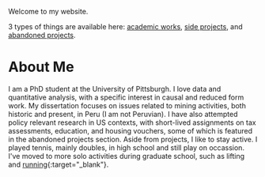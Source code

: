 <head>
<!-- Global site tag (gtag.js) - Google Analytics -->
<script async src="https://www.googletagmanager.com/gtag/js?id=G-Q91MKWFJ5G"></script>
<script>
  window.dataLayer = window.dataLayer || [];
  function gtag(){dataLayer.push(arguments);}
  gtag('js', new Date());

  gtag('config', 'G-Q91MKWFJ5G');
</script>
</head> 

Welcome to my website. 

3 types of things are available here: [academic works](/academic.md), [side projects](/side.md), and [abandoned projects](/graveyard.md).

# About Me
I am a PhD student at the University of Pittsburgh. I love data and quantitative analysis, with a specific interest in causal and reduced form work. My dissertation focuses on issues related to mining activities, both historic and present, in Peru (I am not Peruvian). I have also attempted policy relevant research in US contexts, with short-lived assignments on tax assessments, education, and housing vouchers, some of which is featured in the abandoned projects section. Aside from projects, I like to stay active. I played tennis, mainly doubles, in high school and still play on occassion. I've moved to more solo activities during graduate school, such as lifting and [running](https://www.strava.com/athletes/34312248){:target="_blank"}.
